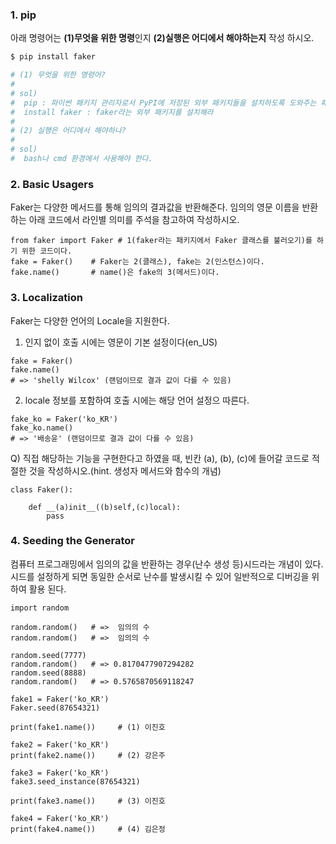 ### 1. pip

아래 명령어는 **(1)무엇을 위한 명령**인지 **(2)실행은 어디에서 해야하는지** 작성 하시오.

```bash
$ pip install faker
```


```python
# (1) 무엇을 위한 명령어?
#
# sol)
#  pip : 파이썬 패키지 관리자로서 PyPI에 저장된 외부 패키지들을 설치하도록 도와주는 패키지 관리 시스템
#  install faker : faker라는 외부 패키지를 설치해라
# 
# (2) 실행은 어디에서 해야하나?
#
# sol) 
#  bash나 cmd 환경에서 사용해야 한다.
```


### 2. Basic Usagers

Faker는 다양한 메서드를 통해 임의의 결과값을 반환해준다.
임의의 영문 이름을 반환하는 아래 코드에서 라인별 의미를 주석을 참고하여 작성하시오.

```
from faker import Faker # 1(faker라는 패키지에서 Faker 클래스를 불러오기)를 하기 위한 코드이다.
fake = Faker()    # Faker는 2(클래스), fake는 2(인스턴스)이다.
fake.name()       # name()은 fake의 3(메서드)이다.
```

### 3. Localization

Faker는 다양한 언어의 Locale을 지원한다.
1. 인지 없이 호출 시에는 영문이 기본 설정이다(en_US)
```
fake = Faker()
fake.name()
# => 'shelly Wilcox' (랜덤이므로 결과 값이 다를 수 있음)
```

2. locale 정보를 포함하여 호출 시에는 해당 언어 설정으 따른다.
```
fake_ko = Faker('ko_KR')
fake_ko.name()
# => '배송윤' (랜덤이므로 결과 값이 다를 수 있음)
```

Q) 직접 해당하는 기능을 구현한다고 하였을 때, 빈칸 (a), (b), (c)에 들어갈 코드로 적절한 것을 작성하시오.(hint. 생성자 메서드와 함수의 개념)
```
class Faker():

    def __(a)init__((b)self,(c)local):
        pass        
```

### 4. Seeding the Generator

컴퓨터 프로그래밍에서 임의의 값을 반환하는 경우(난수 생성 등)시드라는 개념이 있다. 시드를 설정하게 되면 동일한 순서로 난수를 발생시킬 수 있어 일반적으로 디버깅을 위하여 활용 된다.

```
import random

random.random()   # =>  임의의 수
random.random()   # =>  임의의 수

random.seed(7777)
random.random()   # => 0.8170477907294282
random.seed(8888)
random.random()   # => 0.5765870569118247
```

```
fake1 = Faker('ko_KR')
Faker.seed(87654321)

print(fake1.name())     # (1) 이진호

fake2 = Faker('ko_KR')
print(fake2.name())     # (2) 강은주
```

```
fake3 = Faker('ko_KR')
fake3.seed_instance(87654321)

print(fake3.name())     # (3) 이진호

fake4 = Faker('ko_KR')
print(fake4.name())     # (4) 김은정

```